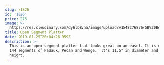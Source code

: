 ```yaml
---
slug: /1826
id: '1826'
price: 275
image: >-
  https://res.cloudinary.com/dy6lb8vna/image/upload/v1548276876/GB%20Bowlworks%20Gallery/IMG_3048a.jpg
title: Open Segment Platter
date: 2019-01-25T20:04:26.959Z
description: >-
  This is an open segment platter that looks great on an easel. It is made from
  144 segments of Padauk, Pecan and Wenge.  It's 11.5" in diameter and 3" in
  height.
---
```


